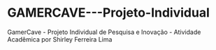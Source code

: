 # GAMERCAVE---Projeto-Individual
GamerCave - Projeto Individual de Pesquisa e Inovação - Atividade Acadêmica por Shirley Ferreira Lima
